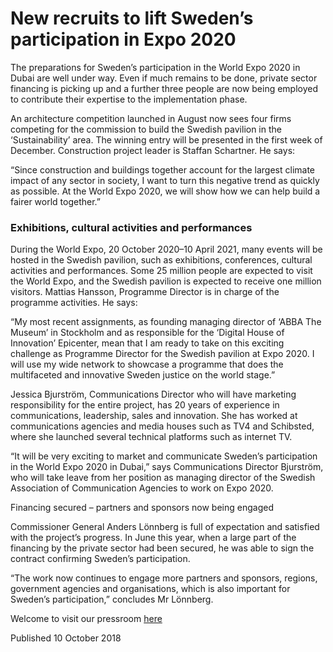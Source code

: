 # New recruits to lift Sweden’s participation in Expo 2020

The preparations for Sweden’s participation in the World Expo 2020 in Dubai are well under way. Even if much remains to be done, private sector financing is picking up and a further three people are now being employed to contribute their expertise to the implementation phase.

An architecture competition launched in August now sees four firms competing for the commission to build the Swedish pavilion in the ‘Sustainability’ area. The winning entry will be presented in the first week of December. Construction project leader is Staffan Schartner. He says:

“Since construction and buildings together account for the largest climate impact of any sector in society, I want to turn this negative trend as quickly as possible. At the World Expo 2020, we will show how we can help build a fairer world together.”

### Exhibitions, cultural activities and performances

During the World Expo, 20 October 2020–10 April 2021, many events will be hosted in the Swedish pavilion, such as exhibitions, conferences, cultural activities and performances. Some 25 million people are expected to visit the World Expo, and the Swedish pavilion is expected to receive one million visitors. Mattias Hansson, Programme Director is in charge of the programme activities. He says:

“My most recent assignments, as founding managing director of ‘ABBA The Museum’ in Stockholm and as responsible for the ‘Digital House of Innovation’ Epicenter, mean that I am ready to take on this exciting challenge as Programme Director for the Swedish pavilion at Expo 2020. I will use my wide network to showcase a programme that does the multifaceted and innovative Sweden justice on the world stage.”

Jessica Bjurström, Communications Director who will have marketing responsibility for the entire project, has 20 years of experience in communications, leadership, sales and innovation. She has worked at communications agencies and media houses such as TV4 and Schibsted, where she launched several technical platforms such as internet TV.

“It will be very exciting to market and communicate Sweden’s participation in the World Expo 2020 in Dubai,” says Communications Director Bjurström, who will take leave from her position as managing director of the Swedish Association of Communication Agencies to work on Expo 2020.

Financing secured – partners and sponsors now being engaged

Commissioner General Anders Lönnberg is full of expectation and satisfied with the project’s progress. In June this year, when a large part of the financing by the private sector had been secured, he was able to sign the contract confirming Sweden’s participation.

“The work now continues to engage more partners and sponsors, regions, government agencies and organisations, which is also important for Sweden’s participation,” concludes Mr Lönnberg.

Welcome to visit our pressroom [here](http://meltwater.pressify.io/publications/5c0780018862a70e002ce03b?pressmeddelanden)

Published 10 October 2018
